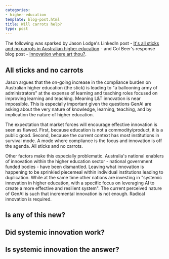 ```yaml
---
categories:
- higher-education
template: blog-post.html
title: Will carrots help?
type: post
---
```


The following was sparked by Jason Lodge's LinkedIn post - [It's all sticks and no carrots in Australian higher education](https://www.linkedin.com/pulse/its-all-stick-carrot-australian-higher-education-jason-m-lodge-poy3e/) - and Col Beer's response blog post - [Innovation where art thou?](https://beerc.wordpress.com/2025/09/09/innovation-where-art-thou/#respond). 

## All sticks and no carrots

Jason argues that the on-going increase in the compliance burden on Australian higher education (the stick) is leading to "a ballooning army of administrators" at the expense of learning and teaching roles focused on improving learning and teaching. Meaning L&T innovation is near impossible. This is especially important given the questions GenAI are asking about the very nature of knowledge, learning, teaching, and by implication the nature of higher education. 

The expectation that market forces will encourage effective innovation is seen as flawed. First, because education is not a commodity/product, it is a public good. Second, because the current context has most institutions in survival mode. A mode where compliance is the focus and innovation is off the agenda. All sticks and no carrots. 

Other factors make this especially problematic. Australia's national enablers of innovation within the higher education sector - national government funded bodies - have been dismantled. Leaving what innovation is happening to be sprinkled piecemeal within individual institutions leading to duplication. While at the same time other nations are investing in "systemic innovation in higher education, with a specific focus on leveraging AI to create a more effective and resilient system". The current perceived nature of GenAI is such that incremental innovation is not enough. Radical innovation is required.

## Is any of this new?

## Did systemic innovation work?

## Is systemic innovation the answer?